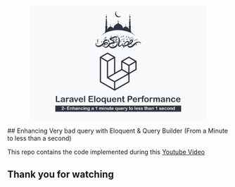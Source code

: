 <p align="center"><a href="https://youtu.be/hMxF6-XZz4w" target="_blank"><img src="public/cover.png" width="400" alt="Lesson Logo"></a></p>
## Enhancing Very bad query with Eloquent & Query Builder (From a Minute to less than a second)

This repo contains the code implemented during this [Youtube Video](https://youtu.be/hMxF6-XZz4w)

## Thank you for watching